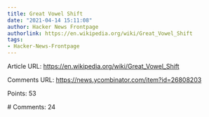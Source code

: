 ```yaml
---
title: Great Vowel Shift
date: "2021-04-14 15:11:08"
author: Hacker News Frontpage
authorlink: https://en.wikipedia.org/wiki/Great_Vowel_Shift
tags:
- Hacker-News-Frontpage
---
```


<p>Article URL: <a href="https://en.wikipedia.org/wiki/Great_Vowel_Shift">https://en.wikipedia.org/wiki/Great_Vowel_Shift</a></p>
<p>Comments URL: <a href="https://news.ycombinator.com/item?id=26808203">https://news.ycombinator.com/item?id=26808203</a></p>
<p>Points: 53</p>
<p># Comments: 24</p>
